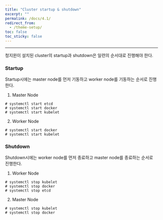 ```yaml
---
title: "Cluster startup & shutdown"
excerpt: ""
permalink: /docs/4.1/
redirect_from:
  - /theme-setup/
toc: false
toc_sticky: false
---
```


---
청지윈이 설치된 cluster의 startup과 shutdown은 일련의 순서대로 진행해야 한다.

### Startup

Startup시에는 master node를 먼저 기동하고 worker node를 기동하는 순서로 진행한다.

1) Master Node

```
# systemctl start etcd
# systemctl start docker
# systemctl start kubelet
```

2) Worker Node

```
# systemctl start docker
# systemctl start kubelet
```

### Shutdown

Shutdown시에는 worker node를 먼저 종료하고 master node를 종료하는 순서로 진행한다.

1) Worker Node

```
# systemctl stop kubelet
# systemctl stop docker
# systemctl stop etcd
```

2) Master Node

```
# systemctl stop kubelet
# systemctl stop docker
```
